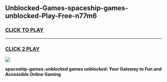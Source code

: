 
## Unblocked-Games-spaceship-games-unblocked-Play-Free-n77m6
<h3>
<a href="https://premium76.site?title=spaceship-games-unblocked&ref=18A">CLICK TO PLAY</a></h3>
<hr>

<h3>
<a href="https://premium76.site?title=spaceship-games-unblocked&ref=18A">CLICK 2 PLAY</a>
  
</h3>

<a href="https://premium76.site?title=spaceship-games-unblocked&ref=18A"><img src="https://clearcache.store/games.png"></a>


**spaceship-games-unblocked games unblocked: Your Gateway to Fun and Accessible Online Gaming**
